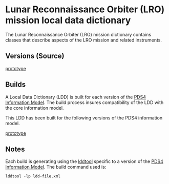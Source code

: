 # Lunar Reconnaissance Orbiter (LRO) mission local data dictionary

The Lunar Reconnaissance Orbiter (LRO) mission dictionary contains classes that describe aspects of the LRO mission and related instruments.

## Versions (Source)

[prototype](src/prototype)
<!-- - [1.0.0.0](src/1.0.0.0) -->

## Builds

A Local Data Dictionary (LDD) is built for each version of the [PDS4 Information Model](https://pds.nasa.gov/pds4/doc/im/).
The build process insures compatibility of the LDD with the core information model.

This LDD has been built for the following versions of the PDS4 information model.

[prototype](build/prototype)
<!-- - [1.12.0.0](build/1.12.0.0) -->
	
## Notes

Each build is generating using the [lddtool](https://pds.nasa.gov/pds4/software/ldd/) specific to a version of the [PDS4 Information Model](https://pds.nasa.gov/pds4/doc/im/). The build command used is:

```
lddtool -lp ldd-file.xml
```
